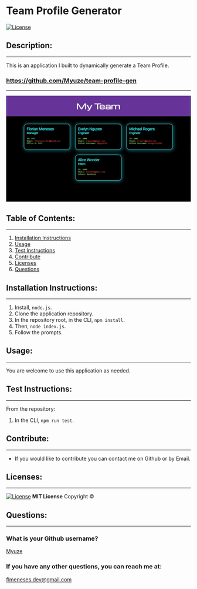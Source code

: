 # Team Profile Generator
[![License](https://img.shields.io/badge/License-MIT-yellow.svg)](https://opensource.org/licenses/MIT)

## Description:

---
This is an application I built to dynamically generate a Team Profile.

### https://github.com/Myuze/team-profile-gen
---
![Team Profile](team_profile.jpg)

## Table of Contents:

---
1. [Installation Instructions](#installation-instructions)
2. [Usage](#usage)
3. [Test Instructions](#test-instructions)
4. [Contribute](#contribute)
5. [Licenses](#licenses)
6. [Questions](#questions)

## Installation Instructions:

---
1. Install, `node.js`.
2. Clone the application repository.
3. In the repository root, in the CLI, `npm install`.
4. Then, `node index.js`.
5. Follow the prompts.


## Usage:

---
You are welcome to use this application as needed.

## Test Instructions:

---
From the repository:
1. In the CLI, `npm run test`.

## Contribute:

---
- If you would like to contribute you can contact me on Github or by Email.

## Licenses:

---
[![License](https://img.shields.io/badge/License-MIT-yellow.svg)](https://opensource.org/licenses/MIT)
**MIT License**
Copyright &#169; <YEAR> <NAME>

## Questions:

---

### What is your Github username?

[Myuze](https://github.com/Myuze)

### If you have any other questions, you can reach me at:

[flmeneses.dev@gmail.com](mailto:flmeneses.dev@gmail.com)
